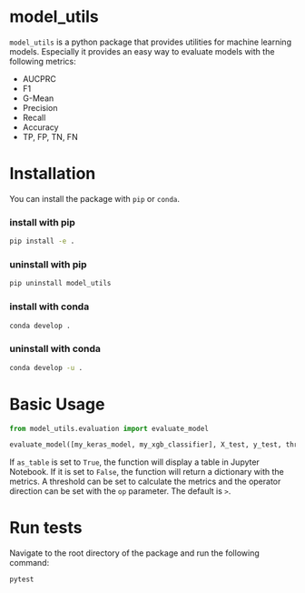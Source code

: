 # model_utils

`model_utils` is a python package that provides utilities for machine learning models. Especially it provides an easy way to evaluate models with the following metrics:

- AUCPRC
- F1
- G-Mean
- Precision
- Recall
- Accuracy
- TP, FP, TN, FN


# Installation

You can install the package with `pip` or `conda`.

### install with pip
```bash
pip install -e .
```

### uninstall with pip

```bash
pip uninstall model_utils
```

### install with conda

```bash
conda develop .
``` 

### uninstall with conda

```bash
conda develop -u .
```

# Basic Usage

```python
from model_utils.evaluation import evaluate_model

evaluate_model([my_keras_model, my_xgb_classifier], X_test, y_test, threshold=0.5, as_table=True)
```

If `as_table` is set to `True`, the function will display a table in Jupyter Notebook. If it is set to `False`, the function will return a dictionary with the metrics. A threshold can be set to calculate the metrics and the operator direction can be set with the `op` parameter. The default is `>`.

# Run tests

Navigate to the root directory of the package and run the following command:

```bash
pytest
```